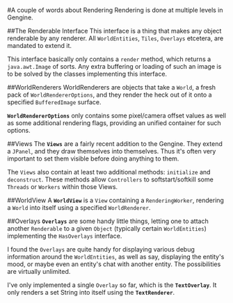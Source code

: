 #A couple of words about Rendering
Rendering is done at multiple levels in Gengine.

##The Renderable Interface
This interface is a thing that makes any object renderable by any renderer.
All `WorldEntities`, `Tiles`, `Overlays` etcetera, are mandated to extend it.

This interface basically only contains a `render` method, which returns a
`java.awt.Image` of sorts. Any extra buffering or loading of such an image
is to be solved by the classes implementing this interface.

##WorldRenderers
WorldRenderers are objects that take a `World`, a fresh pack of `WorldRendererOptions`,
and they render the heck out of it onto a specified `BufferedImage` surface.

**`WorldRendererOptions`** only contains some pixel/camera offset values
as well as some additional rendering flags, providing an unified container
for such options.

##Views
The **`Views`** are a fairly recent addition to the Gengine. They extend a `JPanel`,
and they draw themselves into themselves. Thus it's often very important to
set them visible before doing anything to them.

The `Views` also contain at least two additional methods: `initialize` and `deconstruct`.
These methods allow `Controllers` to softstart/softkill some `Threads` or `Workers`
within those Views.

##WorldView
A **`WorldView`** is a `View` containing a `RenderingWorker`, rendering a
`World` into itself using a specified `WorldRenderer`.

##Overlays
**`Overlays`** are some handy little things, letting one to attach another `Renderable`
to a given `Object` (typically certain `WorldEntities`) implementing the `HasOverlays`
interface.

I found the `Overlays` are quite handy for displaying various debug information around
the `WorldEntities`, as well as say, displaying the entity's mood, or maybe even an
entity's chat with another entity. The possibilities are virtually unlimited.

I've only implemented a single `Overlay` so far, which is the **`TextOverlay`**.
It only renders a set String into itself using the **`TextRenderer`**.
